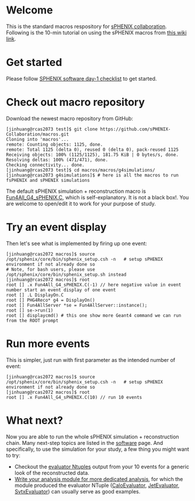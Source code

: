 
# Welcome

This is the standard macros respository for [sPHENIX collaboration](https://www.sphenix.bnl.gov/). Following is the 10-min tutorial on using the sPHENIX macros from [this wiki link](https://wiki.bnl.gov/sPHENIX/index.php/Tutorial/sPHENIX_simulation).

# Get started

Please follow [SPHENIX software day-1 checklist](https://wiki.bnl.gov/sPHENIX/index.php/SPHENIX_software_day-1_checklist) to get started.

# Check out macro repository

Download the newest macro repository from GitHub:

```
[jinhuang@rcas2073 test]$ git clone https://github.com/sPHENIX-Collaboration/macros.git
Cloning into 'macros'...
remote: Counting objects: 1125, done.
remote: Total 1125 (delta 0), reused 0 (delta 0), pack-reused 1125
Receiving objects: 100% (1125/1125), 181.75 KiB | 0 bytes/s, done.
Resolving deltas: 100% (471/471), done.
Checking connectivity... done.
[jinhuang@rcas2073 test]$ cd macros/macros/g4simulations/
[jinhuang@rcas2073 g4simulations]$ # here is all the macros to run fsPHENIX and sPHENIX simulations
```

The default sPHENIX simulation + reconstruction macro is [Fun4All_G4_sPHENIX.C](https://www.phenix.bnl.gov/WWW/sPHENIX/doxygen/html/d5/d2c/macros_2blob_2master_2macros_2g4simulations_2Fun4All__G4__sPHENIX_8C_source.html#l00001), which is self-explanatory. It is not a black box!. You are welcome to open/edit it to work for your purpose of study.

# Try an event display

Then let's see what is implemented by firing up one event:
```
[jinhuang@rcas2072 macros]$ source /opt/sphenix/core/bin/sphenix_setup.csh -n   # setup sPHENIX environment if not already done so
# Note, for bash users, please use /opt/sphenix/core/bin/sphenix_setup.sh instead
[jinhuang@rcas2072 macros]$ root
root [] .x Fun4All_G4_sPHENIX.C(-1) // here negative value in event number start an event display of one event
root [] .L DisplayOn.C 
root [] PHG4Reco* g4 = DisplayOn()
root [] Fun4AllServer *se = Fun4AllServer::instance();
root [] se->run(1)
root [] displaycmd() # this one show more Geant4 command we can run from the ROOT prompt
```


# Run more events

This is simpler, just run with first parameter as the intended number of event:
```
[jinhuang@rcas2072 macros]$ source /opt/sphenix/core/bin/sphenix_setup.csh -n   # setup sPHENIX environment if not already done so
[jinhuang@rcas2072 macros]$ root
root [] .x Fun4All_G4_sPHENIX.C(10) // run 10 events
```

# What next?

Now you are able to run the whole sPHENIX simulation + reconstruction chain. Many next-step topics are listed in the [software](https://wiki.bnl.gov/sPHENIX/index.php/Software) page. And specifically, to use the simulation for your study, a few thing you might want to try:

* Checkout the [evaluator Ntuples](https://wiki.bnl.gov/sPHENIX/index.php/Tracking) output from your 10 events for a generic look of the reconstructed data.
* [Write your analysis module for more dedicated analysis](https://wiki.bnl.gov/sPHENIX/index.php/Example_of_using_DST_nodes), for which the module produced the evaluator NTuple ([CaloEvaluator](https://www.phenix.bnl.gov/WWW/sPHENIX/doxygen/html/dd/d59/classCaloEvaluator.html), [JetEvaluator](https://www.phenix.bnl.gov/WWW/sPHENIX/doxygen/html/d1/df4/classJetEvaluator.html), [SvtxEvaluator](https://www.phenix.bnl.gov/WWW/sPHENIX/doxygen/html/d6/d11/classSvtxEvaluator.html)) can usually serve as good examples.
